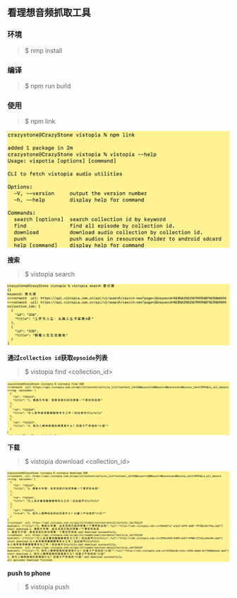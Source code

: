 ## 看理想音频抓取工具

### 环境
>$ nmp install

### 编译  
>$ npm run build

### 使用
>$ npm link  

   ![npm link success](./img/img_pm_link.jpg)

**搜索**
>$ vistopia search <keyword>

   ![search](./img/Img_search.jpg)

**通过`collection id`获取`epsoide`列表**
>$ vistopia find <collection_id>

   ![find](./img/img_find.jpg)

**下载**
>$ vistopia download <collection_id>

   ![download](./img/img_download.jpg)

**push to phone**
>$ vistopia push
